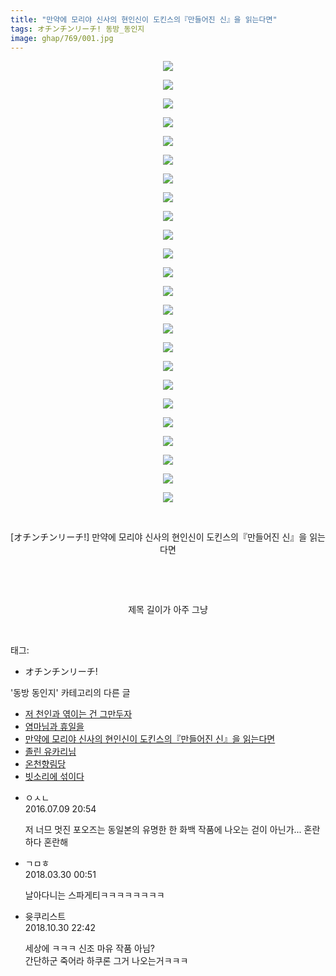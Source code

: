 ```yaml
---
title: "만약에 모리야 신사의 현인신이 도킨스의『만들어진 신』을 읽는다면"
tags: オチンチンリーチ! 동방_동인지
image: ghap/769/001.jpg
---
```

<div class="article">
<p style="text-align: center; clear: none; float: none;"><img src="{{ site.nasurl }}/ghap/769/001.jpg"/></p>
<p style="text-align: center; clear: none; float: none;"><img src="{{ site.nasurl }}/ghap/769/002.jpg"/></p>
<p style="text-align: center; clear: none; float: none;"><img src="{{ site.nasurl }}/ghap/769/003.jpg"/></p>
<p style="text-align: center; clear: none; float: none;"><img src="{{ site.nasurl }}/ghap/769/004.jpg"/></p>
<p style="text-align: center; clear: none; float: none;"><img src="{{ site.nasurl }}/ghap/769/005.jpg"/></p>
<p style="text-align: center; clear: none; float: none;"><img src="{{ site.nasurl }}/ghap/769/006.jpg"/></p>
<p style="text-align: center; clear: none; float: none;"><img src="{{ site.nasurl }}/ghap/769/007.jpg"/></p>
<p style="text-align: center; clear: none; float: none;"><img src="{{ site.nasurl }}/ghap/769/008.jpg"/></p>
<p style="text-align: center; clear: none; float: none;"><img src="{{ site.nasurl }}/ghap/769/009.jpg"/></p>
<p style="text-align: center; clear: none; float: none;"><img src="{{ site.nasurl }}/ghap/769/010.jpg"/></p>
<p style="text-align: center; clear: none; float: none;"><img src="{{ site.nasurl }}/ghap/769/011.jpg"/></p>
<p style="text-align: center; clear: none; float: none;"><img src="{{ site.nasurl }}/ghap/769/012.jpg"/></p>
<p style="text-align: center; clear: none; float: none;"><img src="{{ site.nasurl }}/ghap/769/013.jpg"/></p>
<p style="text-align: center; clear: none; float: none;"><img src="{{ site.nasurl }}/ghap/769/014.jpg"/></p>
<p style="text-align: center; clear: none; float: none;"><img src="{{ site.nasurl }}/ghap/769/015.jpg"/></p>
<p style="text-align: center; clear: none; float: none;"><img src="{{ site.nasurl }}/ghap/769/016.jpg"/></p>
<p style="text-align: center; clear: none; float: none;"><img src="{{ site.nasurl }}/ghap/769/017.jpg"/></p>
<p style="text-align: center; clear: none; float: none;"><img src="{{ site.nasurl }}/ghap/769/018.jpg"/></p>
<p style="text-align: center; clear: none; float: none;"><img src="{{ site.nasurl }}/ghap/769/019.jpg"/></p>
<p style="text-align: center; clear: none; float: none;"><img src="{{ site.nasurl }}/ghap/769/020.jpg"/></p>
<p style="text-align: center; clear: none; float: none;"><img src="{{ site.nasurl }}/ghap/769/021.jpg"/></p>
<p style="text-align: center; clear: none; float: none;"><img src="{{ site.nasurl }}/ghap/769/022.jpg"/></p>
<p style="text-align: center; clear: none; float: none;"><img src="{{ site.nasurl }}/ghap/769/023.jpg"/></p>
<p style="text-align: center; clear: none; float: none;"><img src="{{ site.nasurl }}/ghap/769/024.jpg"/></p>
<p style="text-align: center; clear: none; float: none;"><br/></p>
<p style="text-align: center; clear: none; float: none;">[オチンチンリーチ!] 만약에 모리야 신사의 현인신이 도킨스의『만들어진 신』을 읽는다면</p>
<p style="text-align: center; clear: none; float: none;"><br/></p>
<p style="text-align: center; clear: none; float: none;"><br/></p>
<p style="text-align: center; clear: none; float: none;">제목 길이가 아주 그냥</p>
<p><br/></p>
</div><div class="tagTrail">
<p>태그: </p>
<ul>
<li>オチンチンリーチ!</li>
</ul>
</div><div class="another">
<p>'동방 동인지' 카테고리의 다른 글</p>
<ul>
<li><a href="/2016-07-09-ghap_772">저 천인과 엮이는 건 그만두자</a></li>
<li><a href="/2016-07-09-ghap_770">염마님과 휴일을</a></li>
<li><a href="/2016-07-09-ghap_769">만약에 모리야 신사의 현인신이 도킨스의『만들어진 신』을 읽는다면</a></li>
<li><a href="/2016-07-09-ghap_768">졸린 유카리님</a></li>
<li><a href="/2016-07-09-ghap_767">온천향림당</a></li>
<li><a href="/2016-07-09-ghap_766">빗소리에 섞이다</a></li>
</ul>
</div><div class="cb_module cb_fluid">
<div class="cb_wrt cb_profile">
<div class="comment">
<ul>
<li class="cb_thumb_off" id="comment14752200">
<div class="cb_comment_area">
<div class="cb_info_area">
<div class="cb_section">
<span class="cb_nick_name">ㅇㅅㄴ</span>
</div>
<div class="cb_section">
<span class="cb_date">2016.07.09 20:54 </span>
</div>
</div>
<div class="cb_dsc_comment">
<p class="cb_dsc">
											저 너므 멋진 포오즈는 동일본의 유명한 한 화백 작품에 나오는 걷이 아닌가... 혼란하다 혼란해
										</p>
</div>
</div></li>
<li class="cb_thumb_off" id="comment15229989">
<div class="cb_comment_area">
<div class="cb_info_area">
<div class="cb_section">
<span class="cb_nick_name">ㄱㅁㅎ</span>
</div>
<div class="cb_section">
<span class="cb_date">2018.03.30 00:51 </span>
</div>
</div>
<div class="cb_dsc_comment">
<p class="cb_dsc">
											날아다니는 스파게티ㅋㅋㅋㅋㅋㅋㅋㅋ
										</p>
</div>
</div></li>
<li class="cb_thumb_off" id="comment15365242">
<div class="cb_comment_area">
<div class="cb_info_area">
<div class="cb_section">
<span class="cb_nick_name">윳쿠리스트</span>
</div>
<div class="cb_section">
<span class="cb_date">2018.10.30 22:42 </span>
</div>
</div>
<div class="cb_dsc_comment">
<p class="cb_dsc">
											세상에 ㅋㅋㅋ 신조 마유 작품 아님?<br/>
간단하군 죽어라 하쿠론 그거 나오는거ㅋㅋㅋ
										</p>
</div>
</div></li>
</ul>
</div>
</div><!-- commentList close -->
</div>